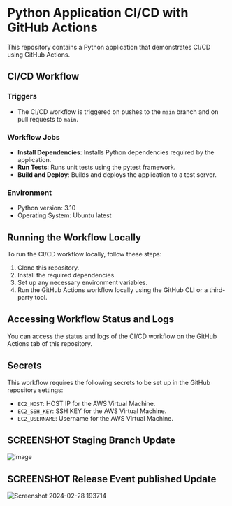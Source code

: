 # Python Application CI/CD with GitHub Actions

This repository contains a Python application that demonstrates CI/CD using GitHub Actions.

## CI/CD Workflow

### Triggers

- The CI/CD workflow is triggered on pushes to the `main` branch and on pull requests to `main`.

### Workflow Jobs

- **Install Dependencies**: Installs Python dependencies required by the application.
- **Run Tests**: Runs unit tests using the pytest framework.
- **Build and Deploy**: Builds and deploys the application to a test server.

### Environment

- Python version: 3.10
- Operating System: Ubuntu latest

## Running the Workflow Locally

To run the CI/CD workflow locally, follow these steps:

1. Clone this repository.
2. Install the required dependencies.
3. Set up any necessary environment variables.
4. Run the GitHub Actions workflow locally using the GitHub CLI or a third-party tool.

## Accessing Workflow Status and Logs

You can access the status and logs of the CI/CD workflow on the GitHub Actions tab of this repository.

## Secrets

This workflow requires the following secrets to be set up in the GitHub repository settings:

- `EC2_HOST`: HOST IP for the AWS Virtual Machine.
- `EC2_SSH_KEY`: SSH KEY for the AWS Virtual Machine.
- `EC2_USERNAME`: Username for the AWS Virtual Machine.

## SCREENSHOT Staging Branch Update 
![image](https://github.com/surendergupta/GitHub_Actions_CICD_Pipeline_Flask_App/assets/20636844/6da45a24-1599-4054-9c5a-d87c5df9d980)

## SCREENSHOT Release Event published Update
![Screenshot 2024-02-28 193714](https://github.com/surendergupta/GitHub_Actions_CICD_Pipeline_Flask_App/assets/20636844/a562c2a9-7435-4ef6-93ac-81a2106c21ac)



